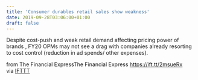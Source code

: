 ```yaml
---
title: 'Consumer durables retail sales show weakness'
date: 2019-09-28T03:06:00+01:00
draft: false
---
```


Despite cost-push and weak retail demand affecting pricing power of brands , FY20 OPMs may not see a drag with companies already resorting to cost control (reduction in ad spends/ other expenses).  
  
from The Financial ExpressThe Financial Express https://ift.tt/2msueRx  
via [IFTTT](https://ifttt.com/?ref=da&site=blogger)